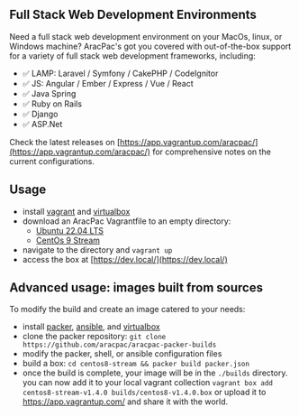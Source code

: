 ## Full Stack Web Development Environments
Need a full stack web development environment on your MacOs, linux, or Windows machine? AracPac's got you covered with 
out-of-the-box support for a variety of full stack web development frameworks, including:
* ✅ LAMP: Laravel / Symfony / CakePHP / CodeIgnitor
* ✅ JS: Angular / Ember / Express / Vue / React
* ✅ Java Spring
* ✅ Ruby on Rails
* ✅ Django
* ✅ ASP.Net

Check the latest releases on [https://app.vagrantup.com/aracpac/](https://app.vagrantup.com/aracpac/) for comprehensive notes on the current configurations.

## Usage
* install [vagrant](https://www.vagrantup.com/docs/installation) and [virtualbox](https://www.virtualbox.org/wiki/Downloads)
* download an AracPac Vagrantfile to an empty directory:
  * [Ubuntu 22.04 LTS](https://raw.githubusercontent.com/aracpac/aracpac-vagrantfiles/master/ubuntu22/Vagrantfile)
  * [CentOs 9 Stream](https://raw.githubusercontent.com/aracpac/aracpac-vagrantfiles/master/centos9-stream/Vagrantfile)
* navigate to the directory and `vagrant up`
* access the box at [https://dev.local/](https://dev.local/)

## Advanced usage: images built from sources
To modify the build and create an image catered to your needs:
* install [packer](https://www.packer.io/docs/install), [ansible](https://docs.ansible.com/ansible/latest/installation_guide/intro_installation.html), and [virtualbox](https://www.virtualbox.org/wiki/Downloads)
* clone the packer repository: `git clone https://github.com/aracpac/aracpac-packer-builds`
* modify the packer, shell, or ansible configuration files
* build a box: `cd centos8-stream && packer build packer.json`
* once the build is complete, your image will be in the `./builds` directory. you can now add it to your local vagrant 
collection `vagrant box add centos8-stream-v1.4.0 builds/centos8-v1.4.0.box` or upload it to https://app.vagrantup.com/
and share it with the world.
